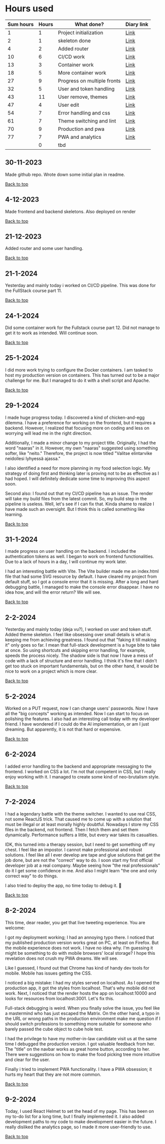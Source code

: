 # Hours used

| Sum hours | Hours| What done? | Diary link |
| -------- | -------- | ------- | --------- |
| 1 | 1 | Project initialization | [Link](#30-11-2023) |
| 2 | 1 | skeleton done | [Link](#4-12-2023) |
| 4 | 2 | Added router | [Link](#21-12-2023) |
| 10 | 6 | CI/CD work | [Link](#21-1-2024) |
| 13 | 3 | Container work | [Link](#24-1-2024) |
| 18 | 5 | More container work | [Link](#25-1-2024) |
| 27 | 9 | Progress on multiple fronts | [Link](#29-1-2024) |
| 32 | 5 | User and token handling | [Link](#31-1-2024) |
| 43 | 11 | User remove, themes | [Link](#2-2-2024) |
| 47 | 4 | User edit | [Link](#5-2-2024) |
| 54 | 7 | Error handling and css | [Link](#6-2-2024) |
| 61 | 7 | Theme switching and lint | [Link](#7-2-2024) |
| 70 | 9 | Production and pwa | [Link](#8-2-2024) |
| 77 | 7 | PWA and analytics | [Link](#9-2-2024) |
| | 0 | tbd | |

## 30-11-2023
Made github repo. Wrote down some initial plan in readme.

[Back to top](#Hours-used)

## 4-12-2023
Made frontend and backend skeletons. Also deployed on render

[Back to top](#Hours-used)

## 21-12-2023
Added router and some user handling.

[Back to top](#Hours-used)

## 21-1-2024
Yesterday and mainly today i worked on CI/CD pipeline. This was done for the FullStack course part 11.

[Back to top](#Hours-used)

## 24-1-2024
Did some container work for the Fullstack course part 12. Did not manage to get it to work as intended. Will continue soon.

[Back to top](#Hours-used)

## 25-1-2024
I did more work trying to configure the Docker containers. I am tasked to host my production version on containers. This has turned out to be a major challenge for me. But I managed to do it with a shell script and Apache.

[Back to top](#Hours-used)

## 29-1-2024
I made huge progress today. I discovered a kind of chicken-and-egg dilemma. I have a preference for working on the frontend, but it requires a backend. However, I realized that focusing more on coding and less on worrying will lead me in the right direction.

Additionally, I made a minor change to my project title. Originally, I had the word "naaras" in it. However, my own "naaras" suggested using something softer, like "neito." Therefore, the project is now titled "Valitse elintarvike neidollesi lyhyessä ajassa."

I also identified a need for more planning in my food selection logic. My strategy of doing first and thinking later is proving not to be as effective as I had hoped. I will definitely dedicate some time to improving this aspect soon.

Second also: I found out that my CI/CD pipeline has an issue. The render will take my build files from the latest commit. So, my build step in the pipeline is useless. Well, let's see if I can fix that. Kinda shame to realize I have made such an oversight. But I think this is called something like learning.

[Back to top](#Hours-used)

## 31-1-2024
I made progress on user handling on the backend. I included the authentication tokens as well. I began to work on frontend functionalities. Due to a lack of hours in a day, I will continue my work later.

I had an interesting battle with Vite. The Vite builder made me an index.html file that had some SVG resource by default. I have cleared my project from default stuff, so I got a console error that it is missing. After a long and hard debugging battle, I managed to make the console error disappear. I have no idea how, and will the error return? We will see.

[Back to top](#Hours-used)

## 2-2-2024
Yesterday and mainly today (deja vu?), I worked on user and token stuff. Added theme skeleton. I feel like obsessing over small details is what is keeping me from achieving greatness. I found out that "faking it till making it" only goes so far. I mean that full-stack development is a huge bite to take at once. So using shortcuts and skipping error handling, for example, speeds the process nicely. The shadow side is that now I have a mess of code with a lack of structure and error handling. I think it's fine that I didn't get too stuck on important fundamentals, but on the other hand, it would be nice to work on a project which is more clear.

[Back to top](#Hours-used)

## 5-2-2024
Worked on a PUT request, now I can change users' passwords. Now I have all the "big concepts" working as intended. Now I can start to focus on polishing the features. I also had an interesting call today with my developer friend. I have wondered if I could do the AI implementation, or am I just dreaming. But apparently, it is not that hard or expensive.

[Back to top](#Hours-used)

## 6-2-2024
I added error handling to the backend and appropriate messaging to the frontend. I worked on CSS a lot. I'm not that competent in CSS, but I really enjoy working with it. I managed to create some kind of neo-brutalism style.

[Back to top](#Hours-used)

## 7-2-2024
I had a legendary battle with the theme switcher. I wanted to use real CSS, not some ReactJS trick. That caused me to come up with a solution that must be illegal or at least morally highly doubtful. Nowadays I store my CSS files in the backend, not frontend. Then I fetch them and set them dynamically. Performance suffers a little, but every war takes its casualties.

IDK, this turned into a therapy session, but I need to get something off my chest. I feel like an impostor. I cannot make professional and robust solutions. I feel like all I ever develop are tape and glue solutions that get the job done, but are not the "correct" way to do. I soon start my first official developer job at a real company. Maybe seeing how "the real professionals" do it I get some confidence in me. And also I might learn "the one and only correct way" to do things.

I also tried to deploy the app, no time today to debug it. 🙁

[Back to top](#Hours-used)

## 8-2-2024
This time, dear reader, you get that live tweeting experience. You are welcome:

I got my deployment working; I had an annoying typo there. I noticed that my published production version works great on PC, at least on Firefox. But the mobile experience does not work. I have no idea why. I'm guessing it might be something to do with mobile browsers' local storage? I hope this revelation does not crush my PWA dreams. We will see.

Like I guessed, I found out that Chrome has kind of handy dev tools for mobile. Mobile has issues getting the CSS.

I noticed a big mistake: I had my styles served on localhost. As I opened the production app, it got the styles from localhost. That's why mobile did not work. Next, I noticed that the render hosts the app on localhost:10000 and looks for resources from localhost:3001. Let's fix this.

Full-stack debugging is weird. When you finally solve the issue, you feel like a mastermind who has just escaped the Matrix. On the other hand, a typo in the URL or wrong paths in the production environment make me question if I should switch professions to something more suitable for someone who barely passed the cube object to cube hole test.

I had the privilege to have my mother-in-law candidate visit us at the same time I debugged the production version. I got valuable feedback from her. The "title" on the navbar works as great home button, according to her. There were suggestions on how to make the food picking tree more intuitive and clear for the user.

Finally i tried to implement PWA functionality. I have a PWA obsession; it hurts my heart that they are not more common.

[Back to top](#Hours-used)

## 9-2-2024

Today, I used React Helmet to set the head of my page. This has been on my to-do list for a long time, but I finally implemented it. I also added development paths to my code to make development easier in the future. I really disliked the analytics page, so I made it more user-friendly to use.

[Back to top](#Hours-used)